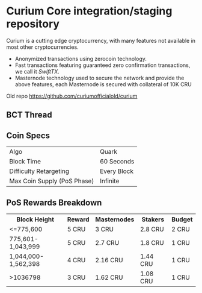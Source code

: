 Curium Core integration/staging repository
=====================================

Curium is a cutting edge cryptocurrency, with many features not available in most other cryptocurrencies.
- Anonymized transactions using zerocoin technology.
- Fast transactions featuring guaranteed zero confirmation transactions, we call it _SwiftTX_.
- Masternode technology used to secure the network and provide the above features, each Masternode is secured
  with collateral of 10K CRU

Old repo https://github.com/curiumofficialold/curium


## BCT Thread ##

## Coin Specs ##
<table>
<tr><td>Algo</td><td>Quark</td></tr>
<tr><td>Block Time</td><td>60 Seconds</td></tr>
<tr><td>Difficulty Retargeting</td><td>Every Block</td></tr>
<tr><td>Max Coin Supply (PoS Phase)</td><td>Infinite</td></tr>
</table>

## PoS Rewards Breakdown ##

<table>
<th>Block Height</th><th>Reward</th><th>Masternodes</th><th>Stakers</th><th>Budget</th>
<tr><td><=775,600</td><td>5 CRU</td><td>3 CRU</td><td>2.8 CRU</td><td>2 CRU</td></tr>
<tr><td>775,601-1,043,999</td><td>5 CRU</td><td>2.7 CRU</td><td>1.8 CRU</td><td>1 CRU</td></tr>
<tr><td>1,044,000-1,562,398</td><td>4 CRU</td><td>2.16 CRU</td><td>1.44 CRU</td><td>1 CRU</td></tr>
<tr><td>>1036798</td><td>3 CRU</td><td>1.62 CRU</td><td>1.08 CRU</td><td>1 CRU</td></tr>
</table>
